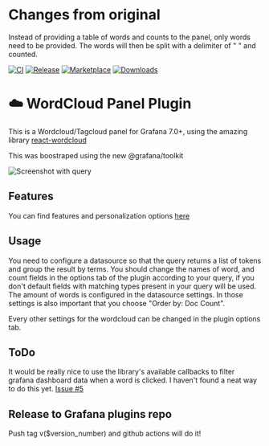 # Changes from original
Instead of providing a table of words and counts to the panel, only words need to be provided. The words will then be split with a delimiter of " " and counted.


[![CI](https://github.com/raulsperoni/magnesium-wordcloud-panel/actions/workflows/ci.yml/badge.svg)](https://github.com/raulsperoni/magnesium-wordcloud-panel/actions/workflows/ci.yml)
[![Release](https://github.com/raulsperoni/magnesium-wordcloud-panel/actions/workflows/release.yml/badge.svg)](https://github.com/raulsperoni/magnesium-wordcloud-panel/actions/workflows/release.yml)
[![Marketplace](https://img.shields.io/badge/dynamic/json?logo=grafana&color=F47A20&label=marketplace&prefix=v&query=%24.items%5B%3F%28%40.slug%20%3D%3D%20%22magnesium-wordcloud-panel%22%29%5D.version&url=https%3A%2F%2Fgrafana.com%2Fapi%2Fplugins)](https://grafana.com/grafana/plugins/magnesium-wordcloud-panel)
[![Downloads](https://img.shields.io/badge/dynamic/json?logo=grafana&color=F47A20&label=downloads&query=%24.items%5B%3F%28%40.slug%20%3D%3D%20%22magnesium-wordcloud-panel%22%29%5D.downloads&url=https%3A%2F%2Fgrafana.com%2Fapi%2Fplugins)](https://grafana.com/grafana/plugins/magnesium-wordcloud-panel)


# ☁️ WordCloud Panel Plugin

This is a Wordcloud/Tagcloud panel for Grafana 7.0+, using the amazing library [react-wordcloud](https://github.com/chrisrzhou/react-wordcloud)

This was boostraped using the new @grafana/toolkit

![Screenshot with query](https://raw.githubusercontent.com/raulsperoni/magnesium-wordcloud-panel/master/src/img/wordcloud-screenshot-query.png)


## Features

You can find features and personalization options [here](https://react-wordcloud.netlify.com/)

## Usage

You need to configure a datasource so that the query returns a list of tokens and group the result by terms.
You should change the names of word, and count fields in the options tab of the plugin according to your query, if you don't default fields with matching types present in your query will be used.
The amount of words is configured in the datasource settings. In those settings is also important that you choose "Order by: Doc Count".

Every other settings for the wordcloud can be changed in the plugin options tab.

## ToDo

It would be really nice to use the library's available callbacks to filter grafana dashboard data when a word is clicked. I haven't found a neat way to do this yet. [Issue #5](https://github.com/raulsperoni/magnesium-wordcloud-panel/issues/5)

## Release to Grafana plugins repo

Push tag v($version_number) and github actions will do it!
